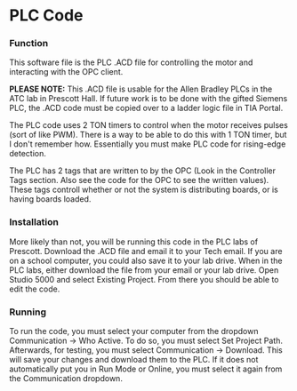 # PLC Code

### Function

This software file is the PLC .ACD file for controlling the motor and interacting with the OPC client.

**PLEASE NOTE:** This .ACD file is usable for the Allen Bradley PLCs in the ATC lab in Prescott Hall. If future work is to be done with the gifted Siemens PLC, the .ACD code must be copied over to a ladder logic file in TIA Portal.

The PLC code uses 2 TON timers to control when the motor receives pulses (sort of like PWM). There is a way to be able to do this with 1 TON timer, but I don't remember how. Essentially you must make PLC code for rising-edge detection.

The PLC has 2 tags that are written to by the OPC (Look in the Controller Tags section. Also see the code for the OPC to see the written values). These tags controll whether or not the system is distributing boards, or is having boards loaded.

### Installation

More likely than not, you will be running this code in the PLC labs of Prescott. Download the .ACD file and email it to your Tech email. If you are on a school computer, you could also save it to your lab drive. When in the PLC labs, either download the file from your email or your lab drive. Open Studio 5000 and select Existing Project. From there you should be able to edit the code.

### Running

To run the code, you must select your computer from the dropdown Communication -> Who Active. To do so, you must select Set Project Path. Afterwards, for testing, you must select Communication -> Download. This will save your changes and download them to the PLC. If it does not automatically put you in Run Mode or Online, you must select it again from the Communication dropdown.
